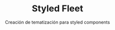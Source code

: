 <h1 align="center">Styled Fleet</h1>
<div align="center">

Creación de tematización para styled components
